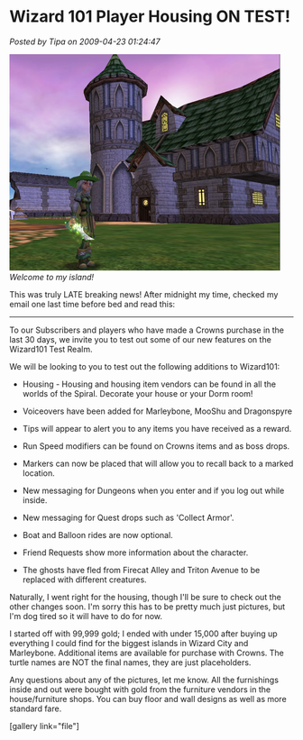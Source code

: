 # Wizard 101 Player Housing ON TEST!

*Posted by Tipa on 2009-04-23 01:24:47*

![wizardgraphicalclient-2009-04-23-01-13-36-76](../uploads/2009/04/wizardgraphicalclient-2009-04-23-01-13-36-76.jpg "wizardgraphicalclient-2009-04-23-01-13-36-76")  
*Welcome to my island!*

This was truly LATE breaking news! After midnight my time, checked my email one last time before bed and read this:


---


To our Subscribers and players who have made a Crowns purchase in the last 30 days, we invite you to test out some of our new features on the Wizard101 Test Realm.  
  


We will be looking to you to test out the following additions to Wizard101:

 * Housing - Housing and housing item vendors can be found in all the worlds of the Spiral. Decorate your house or your Dorm room!

 * Voiceovers have been added for Marleybone, MooShu and Dragonspyre

 * Tips will appear to alert you to any items you have received as a reward.

 * Run Speed modifiers can be found on Crowns items and as boss drops.

 * Markers can now be placed that will allow you to recall back to a marked location.

 * New messaging for Dungeons when you enter and if you log out while inside.

 * New messaging for Quest drops such as 'Collect Armor'.

 * Boat and Balloon rides are now optional.

 * Friend Requests show more information about the character.

 * The ghosts have fled from Firecat Alley and Triton Avenue to be replaced with different creatures.




Naturally, I went right for the housing, though I'll be sure to check out the other changes soon. I'm sorry this has to be pretty much just pictures, but I'm dog tired so it will have to do for now.

I started off with 99,999 gold; I ended with under 15,000 after buying up everything I could find for the biggest islands in Wizard City and Marleybone. Additional items are available for purchase with Crowns. The turtle names are NOT the final names, they are just placeholders.

Any questions about any of the pictures, let me know. All the furnishings inside and out were bought with gold from the furniture vendors in the house/furniture shops. You can buy floor and wall designs as well as more standard fare.

[gallery link="file"]
